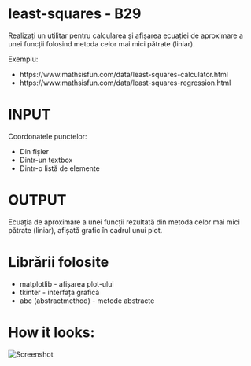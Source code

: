 # least-squares - B29
Realizați un utilitar pentru calcularea și afișarea ecuației de aproximare a unei funcții folosind
metoda celor mai mici pătrate (liniar). 

Exemplu:
<ul>
  <li>https://www.mathsisfun.com/data/least-squares-calculator.html</li>

  <li>https://www.mathsisfun.com/data/least-squares-regression.html</li>
</ul>

# INPUT
Coordonatele punctelor:
<ul>
  <li>Din fișier</li>
  <li>Dintr-un textbox</li>
  <li>Dintr-o listă de elemente</li>
</ul>

# OUTPUT
Ecuația de aproximare a unei funcții rezultată din metoda celor mai mici pătrate (liniar), afișată grafic în cadrul unui plot.

# Librării folosite
<ul>
  <li>matplotlib - afișarea plot-ului</li>
  <li>tkinter - interfața grafică</li>
  <li>abc (abstractmethod) - metode abstracte</li>
</ul>

# How it looks:
![Screenshot](https://user-images.githubusercontent.com/48179464/144984935-f7c6a280-06d7-4572-b0f6-7a7e7349ba35.png)
